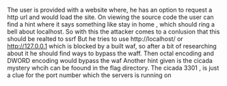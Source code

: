 The user is provided with a website where, he has an option to request a http url and would load the site.
On viewing the source code the user can find a hint where it says something like stay in home , which should ring a bell about localhost.
So with this the attacker comes to a conlusion that this should be realted to ssrf
But he tries to use http://localhost/ or http://127.0.0.1 which is blocked by a built waf, so after a bit of researching about it he should find ways to bypass the waff.
Then octal encoding and DWORD encoding  would bypass the waf
Another hint given is the cicada mystery whcih can be foound in the flag directory. 
The  cicada 3301 , is just a clue for the port number which the servers is running on

